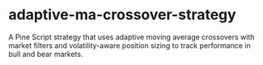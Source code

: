 # adaptive-ma-crossover-strategy
A Pine Script strategy that uses adaptive moving average crossovers with market filters and volatility-aware position sizing to track performance in bull and bear markets.

